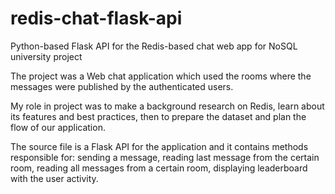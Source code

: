 # redis-chat-flask-api
Python-based Flask API for the Redis-based chat web app for NoSQL university project

The project was a Web chat application which used the rooms where the messages were published by the authenticated users.

My role in project was to make a background research on Redis, learn about its features and best practices, 
then to prepare the dataset and plan the flow of our application.

The source file is a Flask API for the application and it contains methods responsible for: 
sending a message, reading last message from the certain room, reading all messages from a certain room,
displaying leaderboard with the user activity.
